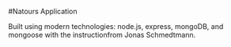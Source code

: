 #Natours Application

Built using modern technologies: node.js, express, mongoDB, and mongoose with the instructionfrom Jonas Schmedtmann.
